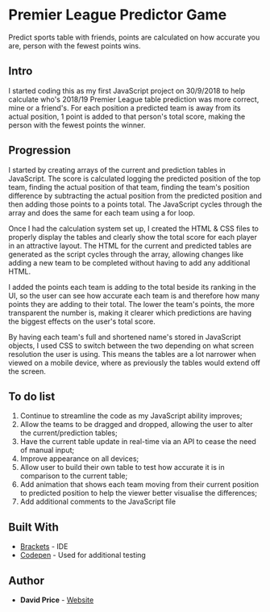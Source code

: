 # Premier League Predictor Game
Predict sports table with friends, points are calculated on how accurate you are, person with the fewest points wins. 

## Intro
I started coding this as my first JavaScript project on 30/9/2018 to help calculate who's 2018/19 Premier League table prediction was more correct, mine or a friend's. For each position a predicted team is away from its actual position, 1 point is added to that person's total score, making the person with the fewest points the winner.

## Progression

I started by creating arrays of the current and prediction tables in JavaScript. The score is calculated logging the predicted position of the top team, finding the actual position of that team, finding the team's position difference by subtracting the actual position from the predicted position and then adding those points to a points total. The JavaScript cycles through the array and does the same for each team using a for loop.

Once I had the calculation system set up, I created the HTML & CSS files to properly display the tables and clearly show the total score for each player in an attractive layout. The HTML for the current and predicted tables are generated as the script cycles through the array, allowing changes like adding a new team to be completed without having to add any additional HTML.

I added the points each team is adding to the total beside its ranking in the UI, so the user can see how accurate each team is and therefore how many points they are adding to their total. The lower the team's points, the more transparent the number is, making it clearer which predictions are having the biggest effects on the user's total score.

By having each team's full and shortened name's stored in JavaScript objects, I used CSS to switch between the two depending on what screen resolution the user is using. This means the tables are a lot narrower when viewed on a mobile device, where as previously the tables would extend off the screen.

## To do list
1) Continue to streamline the code as my JavaScript ability improves;
2) Allow the teams to be dragged and dropped, allowing the user to alter the current/prediction tables;
3) Have the current table update in real-time via an API to cease the need of manual input;
4) Improve appearance on all devices;
5) Allow user to build their own table to test how accurate it is in comparison to the current table;
6) Add animation that shows each team moving from their current position to predicted position to help the viewer better visualise the differences;
7) Add additional comments to the JavaScript file

## Built With

* [Brackets](http://brackets.io/) - IDE
* [Codepen](https://codepen.io/) - Used for additional testing

## Author
* **David Price** - [Website](https://davidwillprice.com)
